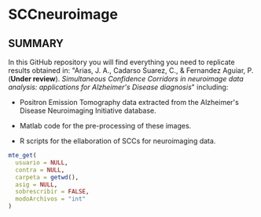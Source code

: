 # SCCneuroimage


## SUMMARY

In this GitHub repository you will find everything you need to replicate results obtained in: "Arias, J. A., Cadarso Suarez, C., & Fernandez Aguiar, P. (**Under review**). *Simultaneous Confidence Corridors in neuroimage data analysis: applications for Alzheimer's Disease diagnosis*" including:


* Positron Emission Tomography data extracted from the Alzheimer's Disease Neuroimaging Initiative database.

* Matlab code for the pre-processing of these images.

* R scripts for the ellaboration of SCCs for neuroimaging data.



```r
mte_get(
  usuario = NULL,
  contra = NULL,
  carpeta = getwd(),
  asig = NULL,
  sobrescribir = FALSE,
  modoArchivos = "int"
)
```
